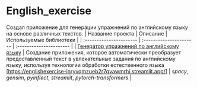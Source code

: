 # English_exercise
Создал приложение для генерации упражнений по английскому языку на основе различных текстов.
| Название проекта | Описание | Используемые библиотеки | 
| :---------------------- | :---------------------- | :---------------------- |
| [Генератор упражнений по английскому языку](English_exercise) | Создание приложения, которое автоматически преобразует предоставленный текст в увлекательные задания по английскому языку, используя технологии обработки естественного языка [https://englishexercise-inryvqmzueb2r7qvawmrhi.streamlit.app/] | *spacy*, *gensim*, *pyinflect*, *streamlit*, *pytorch-transformers* |



